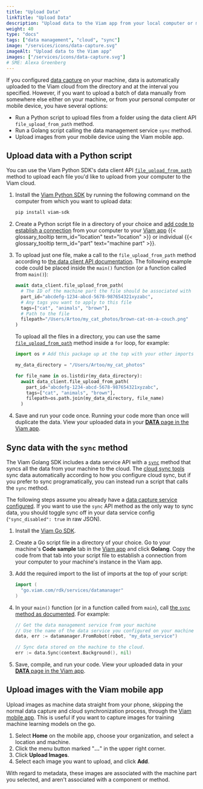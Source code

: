 ```yaml
---
title: "Upload Data"
linkTitle: "Upload Data"
description: "Upload data to the Viam app from your local computer or mobile device using the data client API, Viam CLI, or Viam mobile app."
weight: 40
type: "docs"
tags: ["data management", "cloud", "sync"]
image: "/services/icons/data-capture.svg"
imageAlt: "Upload data to the Viam app"
images: ["/services/icons/data-capture.svg"]
# SME: Alexa Greenberg
---
```


If you configured [data capture](/data/capture/) on your machine, data is automatically uploaded to the Viam cloud from the directory and at the interval you specified.
However, if you want to upload a batch of data manually from somewhere else either on your machine, or from your personal computer or mobile device, you have several options:

- Run a Python script to upload files from a folder using the data client API `file_upload_from_path` method.
- Run a Golang script calling the data management service `sync` method.
- Upload images from your mobile device using the Viam mobile app.

## Upload data with a Python script

You can use the Viam Python SDK's data client API [`file_upload_from_path`](/build/program/apis/data-client/#fileuploadfrompath) method to upload each file you'd like to upload from your computer to the Viam cloud.

1. Install the [Viam Python SDK](https://python.viam.dev/) by running the following command on the computer from which you want to upload data:

   ```sh {class="command-line" data-prompt="$"}
   pip install viam-sdk
   ```

2. Create a Python script file in a directory of your choice and [add code to establish a connection](/build/program/apis/data-client/#establish-a-connection) from your computer to your [Viam app](https://app.viam.com) {{< glossary_tooltip term_id="location" text="location" >}} or individual {{< glossary_tooltip term_id="part" text="machine part" >}}.

3. To upload just one file, make a call to the `file_upload_from_path` method according to [the data client API documentation](/build/program/apis/data-client/#fileuploadfrompath).
   The following example code could be placed inside the `main()` function (or a function called from `main()`):

   ```python {class="line-numbers linkable-line-numbers"}
   await data_client.file_upload_from_path(
     # The ID of the machine part the file should be associated with
     part_id="abcdefg-1234-abcd-5678-987654321xyzabc",
     # Any tags you want to apply to this file
     tags=["cat", "animals", "brown"],
     # Path to the file
     filepath="/Users/Artoo/my_cat_photos/brown-cat-on-a-couch.png"
   )
   ```

   To upload all the files in a directory, you can use the same [`file_upload_from_path`](/build/program/apis/data-client/#fileuploadfrompath) method inside a `for` loop, for example:

   ```python {class="line-numbers linkable-line-numbers"}
   import os # Add this package up at the top with your other imports

   my_data_directory = "/Users/Artoo/my_cat_photos"

   for file_name in os.listdir(my_data_directory):
     await data_client.file_upload_from_path(
       part_id="abcdefg-1234-abcd-5678-987654321xyzabc",
       tags=["cat", "animals", "brown"],
       filepath=os.path.join(my_data_directory, file_name)
     )
   ```

4. Save and run your code once.
   Running your code more than once will duplicate the data.
   View your uploaded data in your [**DATA** page in the Viam app](https://app.viam.com/data/view).

## Sync data with the `sync` method

The Viam Golang SDK includes a data service API with a [`sync`](/data/#sync) method that syncs all the data from your machine to the cloud.
The [cloud sync tools](/data/cloud-sync/) sync data automatically according to how you configure cloud sync, but if you prefer to sync programatically, you can instead run a script that calls the `sync` method.

The following steps assume you already have a [data capture service configured](/data/capture/#add-the-data-management-service).
If you want to use the `sync` API method as the only way to sync data, you should toggle sync off in your data service config (`"sync_disabled": true` in raw JSON).

1. Install the [Viam Go SDK](https://github.com/viamrobotics/rdk/tree/main/robot/client).

2. Create a Go script file in a directory of your choice.
   Go to your machine's **Code sample** tab in the [Viam app](https://app.viam.com) and click **Golang**.
   Copy the code from that tab into your script file to establish a connection from your computer to your machine's instance in the Viam app.

3. Add the required import to the list of imports at the top of your script:

   ```go {class="line-numbers linkable-line-numbers"}
   import (
     "go.viam.com/rdk/services/datamanager"
   )
   ```

4. In your `main()` function (or in a function called from `main`), call [the `sync` method as documented](/data/#sync).
   For example:

   ```go {class="line-numbers linkable-line-numbers"}
   // Get the data management service from your machine
   // Use the name of the data service you configured on your machine in place of "my_data_service"
   data, err := datamanager.FromRobot(robot, "my_data_service")

   // Sync data stored on the machine to the cloud.
   err := data.Sync(context.Background(), nil)
   ```

5. Save, compile, and run your code.
   View your uploaded data in your [**DATA** page in the Viam app](https://app.viam.com/data/view).

## Upload images with the Viam mobile app

Upload images as machine data straight from your phone, skipping the normal data capture and cloud synchronization process, through the [Viam mobile app](/fleet/#the-viam-mobile-app).
This is useful if you want to capture images for training machine learning models on the go.

1. Select **Home** on the mobile app, choose your organization, and select a location and machine.
2. Click the menu button marked "**...**" in the upper right corner.
3. Click **Upload Images**.
4. Select each image you want to upload, and click **Add**.

With regard to metadata, these images are associated with the machine part you selected, and aren't associated with a component or method.
